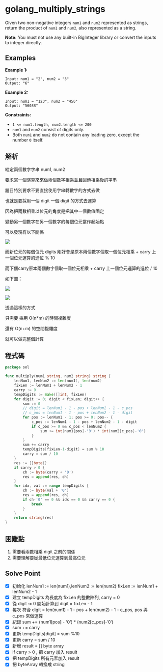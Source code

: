 # golang_multiply_strings

Given two non-negative integers `num1` and `num2` represented as strings, return the product of `num1` and `num2`, also represented as a string.

**Note:** You must not use any built-in BigInteger library or convert the inputs to integer directly.

## Examples

**Example 1:**

```
Input: num1 = "2", num2 = "3"
Output: "6"

```

**Example 2:**

```
Input: num1 = "123", num2 = "456"
Output: "56088"

```

**Constraints:**

- `1 <= num1.length, num2.length <= 200`
- `num1` and `num2` consist of digits only.
- Both `num1` and `num2` do not contain any leading zero, except the number `0` itself.

## 解析

給定兩個數字字串 num1, num2

要求寫一個演算來來做兩個數字相乘並且回傳相乘後的字串

題目特別要求不要直接使用字串轉數字的方式去做

也就是要採用一個 digit 一個 digit 的方式去運算

因為把兩數相乘以位元的角度是把其中一個數值固定

變動另一個數字在另一個數字的每個位元當作起始點

可以發現有以下關係

![](https://i.imgur.com/NEem4t0.png)


而新位元的每個位元 digits 剛好會是原本兩個數字個取一個位元相乘 + carry 上一個位元運算的進位 % 10

而下個carry原本兩個數字個取一個位元相乘 + carry 上一個位元運算的進位 / 10

如下圖：

![](https://i.imgur.com/9Z4PvqO.png)

![](https://i.imgur.com/98rqrFA.png)

透過這樣的方式

只需要 採用 O(n*m) 的時間複雜度

還有 O(n+m) 的空間複雜度

就可以做完整個計算

## 程式碼
```go
package sol

func multiply(num1 string, num2 string) string {
	lenNum1, lenNum2 := len(num1), len(num2)
	fixLen := lenNum1 + lenNum2 - 1
	carry := 0
	tempDigits := make([]int, fixLen)
	for digit := 0; digit < fixLen; digit++ {
		sum := 0
		// digit = lenNum1 - 1 - pos + lenNum2 - 1 - c_pos
		// c_pos = lenNum1 - 1 - pos + lenNum2 - 1 - digit
		for pos := lenNum1 - 1; pos >= 0; pos-- {
			c_pos := lenNum1 - 1 - pos + lenNum2 - 1 - digit
			if c_pos >= 0 && c_pos < lenNum2 {
				sum += int(num1[pos]-'0') * int(num2[c_pos]-'0')
			}
		}
		sum += carry
		tempDigits[fixLen-1-digit] = sum % 10
		carry = sum / 10
	}
	res := []byte{}
	if carry > 0 {
		ch := byte(carry + '0')
		res = append(res, ch)
	}
	for idx, val := range tempDigits {
		ch := byte(val + '0')
		res = append(res, ch)
		if ch-'0' == 0 && idx == 0 && carry == 0 {
			break
		}
	}
	return string(res)
}

```
## 困難點

1. 需要看兩數相乘 digit 之前的關係
2. 需要理解要從最低位元運算到最高位元

## Solve Point

- [x]  初始化 lenNum1 := len(num1),lenNum2 := len(num2) fixLen := lenNum1 + lenNum2 - 1
- [x]  建立 tempDigits 為長度為 fixLen 的整數陣列, carry = 0
- [x]  從 digit := 0 開始計算到 digit = fixLen - 1
- [x]  每次 符合 digit = len(num1) - 1 - pos + len(num2) - 1 - c_pos, pos 與 c_pos 來做運算
- [x]  紀錄 sum += (num1[pos] - ‘0’) * (num2[c_pos]-’0’)
- [x]  sum += carry
- [x]  更新 tempDigits[digit] = sum %10
- [x]  更新 carry = sum / 10
- [x]  新增 result = [] byte array
- [x]  if carry > 0 , 把 carry 加入 result
- [x]  把 tempDigits 所有元素加入 result
- [x]  把 byteArray 轉換成 string
